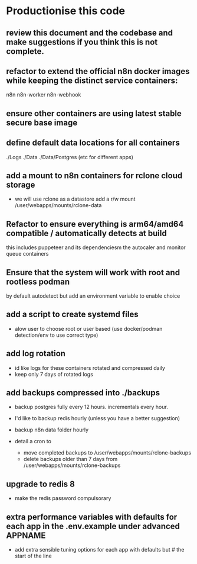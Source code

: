 # Productionise this code

## review this document and the codebase and make suggestions if you think this is not complete.

## refactor to extend the official n8n docker images while keeping the distinct service containers:
n8n
n8n-worker
n8n-webhook

## ensure other containers are using latest stable secure base image

## define default data locations for all containers
./Logs
./Data
./Data/Postgres (etc for different apps)

## add a mount to n8n containers for rclone cloud storage
  - we will use rclone as a datastore add a r/w mount
    /user/webapps/mounts/rclone-data




## Refactor to ensure everything is arm64/amd64 compatible / automatically detects at build

this includes puppeteer and its dependenciesm the autocaler and monitor queue containers

## Ensure that the system will work with root and rootless podman
by default autodetect but add an environment variable to enable choice

## add a script to create systemd files 
 - alow user to choose root or user based (use docker/podman detection/env to use correct type)

## add log rotation

  - id like logs for these containers rotated and compressed daily
  - keep only 7 days of rotated logs

## add backups compressed into  ./backups

 - backup postgres fully every 12 hours. incrementals every hour.

 - I'd like to backup redis hourly (unless you have a better suggestion)

 - backup n8n data folder hourly

 - detail a cron to

   - move completed backups to /user/webapps/mounts/rclone-backups
   - delete backups older than 7 days from /user/webapps/mounts/rclone-backups

## upgrade to redis 8
  - make the redis password compulsorary

  

## extra performance variables with defaults for each app in the .env.example under advanced APPNAME
  - add extra sensible tuning options for each app with defaults but # the start of the line
